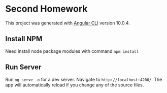 # Second Homework

This project was generated with [Angular CLI](https://github.com/angular/angular-cli) version 10.0.4.

## Install NPM

Need install node package modules with command `npm install`

## Run Server

Run `ng serve -o` for a dev server. Navigate to `http://localhost:4200/`. The app will automatically reload if you change any of the source files.



